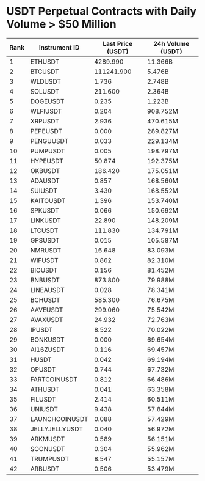 # USDT Perpetual Contracts with Daily Volume > $50 Million

| Rank | Instrument ID | Last Price (USDT) | 24h Volume (USDT) |
|------|---------------|-------------------|-------------------|
| 1 | ETHUSDT | 4289.990 | 11.366B |
| 2 | BTCUSDT | 111241.900 | 5.476B |
| 3 | WLDUSDT | 1.736 | 2.748B |
| 4 | SOLUSDT | 211.600 | 2.364B |
| 5 | DOGEUSDT | 0.235 | 1.223B |
| 6 | WLFIUSDT | 0.204 | 908.752M |
| 7 | XRPUSDT | 2.936 | 470.615M |
| 8 | PEPEUSDT | 0.000 | 289.827M |
| 9 | PENGUUSDT | 0.033 | 229.134M |
| 10 | PUMPUSDT | 0.005 | 198.797M |
| 11 | HYPEUSDT | 50.874 | 192.375M |
| 12 | OKBUSDT | 186.420 | 175.051M |
| 13 | ADAUSDT | 0.857 | 168.560M |
| 14 | SUIUSDT | 3.430 | 168.552M |
| 15 | KAITOUSDT | 1.396 | 153.740M |
| 16 | SPKUSDT | 0.066 | 150.692M |
| 17 | LINKUSDT | 22.890 | 148.209M |
| 18 | LTCUSDT | 111.830 | 134.791M |
| 19 | GPSUSDT | 0.015 | 105.587M |
| 20 | NMRUSDT | 16.648 | 83.093M |
| 21 | WIFUSDT | 0.862 | 82.310M |
| 22 | BIOUSDT | 0.156 | 81.452M |
| 23 | BNBUSDT | 873.800 | 79.988M |
| 24 | LINEAUSDT | 0.028 | 78.341M |
| 25 | BCHUSDT | 585.300 | 76.675M |
| 26 | AAVEUSDT | 299.060 | 75.542M |
| 27 | AVAXUSDT | 24.932 | 72.763M |
| 28 | IPUSDT | 8.522 | 70.022M |
| 29 | BONKUSDT | 0.000 | 69.654M |
| 30 | AI16ZUSDT | 0.116 | 69.457M |
| 31 | HUSDT | 0.042 | 69.194M |
| 32 | OPUSDT | 0.744 | 67.732M |
| 33 | FARTCOINUSDT | 0.812 | 66.486M |
| 34 | ATHUSDT | 0.041 | 63.358M |
| 35 | FILUSDT | 2.414 | 60.511M |
| 36 | UNIUSDT | 9.438 | 57.844M |
| 37 | LAUNCHCOINUSDT | 0.088 | 57.429M |
| 38 | JELLYJELLYUSDT | 0.040 | 56.972M |
| 39 | ARKMUSDT | 0.589 | 56.151M |
| 40 | SOONUSDT | 0.304 | 55.962M |
| 41 | TRUMPUSDT | 8.547 | 55.157M |
| 42 | ARBUSDT | 0.506 | 53.479M |
